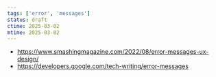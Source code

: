 ```yaml
---
tags: ['error', 'messages']
status: draft
ctime: 2025-03-02
mtime: 2025-03-02
---
```


- https://www.smashingmagazine.com/2022/08/error-messages-ux-design/
- https://developers.google.com/tech-writing/error-messages
